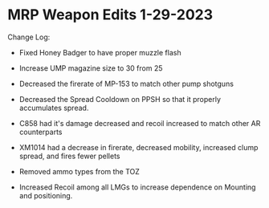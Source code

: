 # MRP Weapon Edits 1-29-2023
 
Change Log:
- Fixed Honey Badger to have proper muzzle flash

- Increase UMP magazine size to 30 from 25

- Decreased the firerate of MP-153 to match other pump shotguns

- Decreased the Spread Cooldown on PPSH so that it properly accumulates spread.

- C858 had it's damage decreased and recoil increased to match other AR counterparts

- XM1014 had a decrease in firerate, decreased mobility, increased clump spread, and fires fewer pellets

- Removed ammo types from the TOZ

- Increased Recoil among all LMGs to increase dependence on Mounting and positioning.
